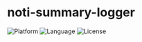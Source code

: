 # noti-summary-logger

![Platform](https://img.shields.io/badge/Platform-Android-brightgreen.svg)
![Language](https://img.shields.io/badge/Language-Kotlin-yellowgreen.svg)
![License](https://img.shields.io/badge/License-MIT-blue.svg)
